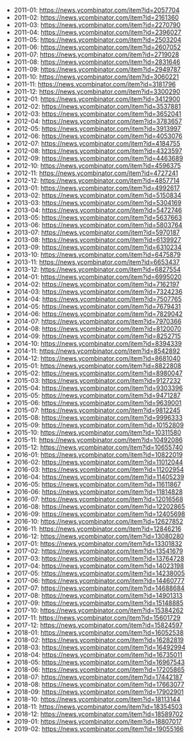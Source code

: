 - 2011-01: https://news.ycombinator.com/item?id=2057704
- 2011-02: https://news.ycombinator.com/item?id=2161360
- 2011-03: https://news.ycombinator.com/item?id=2270790
- 2011-04: https://news.ycombinator.com/item?id=2396027
- 2011-05: https://news.ycombinator.com/item?id=2503204
- 2011-06: https://news.ycombinator.com/item?id=2607052
- 2011-07: https://news.ycombinator.com/item?id=2719028
- 2011-08: https://news.ycombinator.com/item?id=2831646
- 2011-09: https://news.ycombinator.com/item?id=2949787
- 2011-10: https://news.ycombinator.com/item?id=3060221
- 2011-11: https://news.ycombinator.com/item?id=3181796
- 2011-12: https://news.ycombinator.com/item?id=3300290
- 2012-01: https://news.ycombinator.com/item?id=3412900
- 2012-02: https://news.ycombinator.com/item?id=3537881
- 2012-03: https://news.ycombinator.com/item?id=3652041
- 2012-04: https://news.ycombinator.com/item?id=3783657
- 2012-05: https://news.ycombinator.com/item?id=3913997
- 2012-06: https://news.ycombinator.com/item?id=4053076
- 2012-07: https://news.ycombinator.com/item?id=4184755
- 2012-08: https://news.ycombinator.com/item?id=4323597
- 2012-09: https://news.ycombinator.com/item?id=4463689
- 2012-10: https://news.ycombinator.com/item?id=4596375
- 2012-11: https://news.ycombinator.com/item?id=4727241
- 2012-12: https://news.ycombinator.com/item?id=4857714
- 2013-01: https://news.ycombinator.com/item?id=4992617
- 2013-02: https://news.ycombinator.com/item?id=5150834
- 2013-03: https://news.ycombinator.com/item?id=5304169
- 2013-04: https://news.ycombinator.com/item?id=5472746
- 2013-05: https://news.ycombinator.com/item?id=5637663
- 2013-06: https://news.ycombinator.com/item?id=5803764
- 2013-07: https://news.ycombinator.com/item?id=5970187
- 2013-08: https://news.ycombinator.com/item?id=6139927
- 2013-09: https://news.ycombinator.com/item?id=6310234
- 2013-10: https://news.ycombinator.com/item?id=6475879
- 2013-11: https://news.ycombinator.com/item?id=6653437
- 2013-12: https://news.ycombinator.com/item?id=6827554
- 2014-01: https://news.ycombinator.com/item?id=6995020
- 2014-02: https://news.ycombinator.com/item?id=7162197
- 2014-03: https://news.ycombinator.com/item?id=7324236
- 2014-04: https://news.ycombinator.com/item?id=7507765
- 2014-05: https://news.ycombinator.com/item?id=7679431
- 2014-06: https://news.ycombinator.com/item?id=7829042
- 2014-07: https://news.ycombinator.com/item?id=7970366
- 2014-08: https://news.ycombinator.com/item?id=8120070
- 2014-09: https://news.ycombinator.com/item?id=8252715
- 2014-10: https://news.ycombinator.com/item?id=8394339
- 2014-11: https://news.ycombinator.com/item?id=8542892
- 2014-12: https://news.ycombinator.com/item?id=8681040
- 2015-01: https://news.ycombinator.com/item?id=8822808
- 2015-02: https://news.ycombinator.com/item?id=8980047
- 2015-03: https://news.ycombinator.com/item?id=9127232
- 2015-04: https://news.ycombinator.com/item?id=9303396
- 2015-05: https://news.ycombinator.com/item?id=9471287
- 2015-06: https://news.ycombinator.com/item?id=9639001
- 2015-07: https://news.ycombinator.com/item?id=9812245
- 2015-08: https://news.ycombinator.com/item?id=9996333
- 2015-09: https://news.ycombinator.com/item?id=10152809
- 2015-10: https://news.ycombinator.com/item?id=10311580
- 2015-11: https://news.ycombinator.com/item?id=10492086
- 2015-12: https://news.ycombinator.com/item?id=10655740
- 2016-01: https://news.ycombinator.com/item?id=10822019
- 2016-02: https://news.ycombinator.com/item?id=11012044
- 2016-03: https://news.ycombinator.com/item?id=11202954
- 2016-04: https://news.ycombinator.com/item?id=11405239
- 2016-05: https://news.ycombinator.com/item?id=11611867
- 2016-06: https://news.ycombinator.com/item?id=11814828
- 2016-07: https://news.ycombinator.com/item?id=12016568
- 2016-08: https://news.ycombinator.com/item?id=12202865
- 2016-09: https://news.ycombinator.com/item?id=12405698
- 2016-10: https://news.ycombinator.com/item?id=12627852
- 2016-11: https://news.ycombinator.com/item?id=12846216
- 2016-12: https://news.ycombinator.com/item?id=13080280
- 2017-01: https://news.ycombinator.com/item?id=13301832
- 2017-02: https://news.ycombinator.com/item?id=13541679
- 2017-03: https://news.ycombinator.com/item?id=13764728
- 2017-04: https://news.ycombinator.com/item?id=14023198
- 2017-05: https://news.ycombinator.com/item?id=14238005
- 2017-06: https://news.ycombinator.com/item?id=14460777
- 2017-07: https://news.ycombinator.com/item?id=14688684
- 2017-08: https://news.ycombinator.com/item?id=14901313
- 2017-09: https://news.ycombinator.com/item?id=15148885
- 2017-10: https://news.ycombinator.com/item?id=15384262
- 2017-11: https://news.ycombinator.com/item?id=15601729
- 2017-12: https://news.ycombinator.com/item?id=15824597
- 2018-01: https://news.ycombinator.com/item?id=16052538
- 2018-02: https://news.ycombinator.com/item?id=16282819
- 2018-03: https://news.ycombinator.com/item?id=16492994
- 2018-04: https://news.ycombinator.com/item?id=16735011
- 2018-05: https://news.ycombinator.com/item?id=16967543
- 2018-06: https://news.ycombinator.com/item?id=17205865
- 2018-07: https://news.ycombinator.com/item?id=17442187
- 2018-08: https://news.ycombinator.com/item?id=17663077
- 2018-09: https://news.ycombinator.com/item?id=17902901
- 2018-10: https://news.ycombinator.com/item?id=18113144
- 2018-11: https://news.ycombinator.com/item?id=18354503
- 2018-12: https://news.ycombinator.com/item?id=18589702
- 2019-01: https://news.ycombinator.com/item?id=18807017
- 2019-02: https://news.ycombinator.com/item?id=19055166
